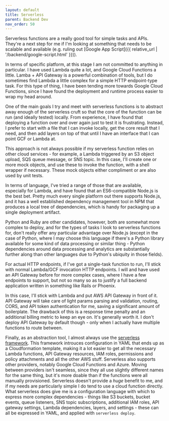 ```yaml
---
layout: default
title: Serverless
parent: Backend Dev
nav_order: 50
---
```


Serverless functions are a really good tool for simple tasks and APIs. They're a
next step for me if I'm looking at something that needs to be scalable and
available (e.g. ruling out [Google App Script]({{ relative_url |
'/backend/google-script.html' }})). 

In terms of specific platform, at this stage I am not committed to anything in
particular. I have used Lambda quite a lot, and Google Cloud Functions a little.
Lamba + API Gateway is a powerful combination of tools, but I do sometimes find
Lambda a little complex for a simple HTTP endpoint-type task. For this type of
thing, I have been tending more towards Google Cloud Functions, since I have
found the deployment and runtime process easier to wrap my head around.

One of the main goals I try and meet with serverless functions is to abstract
away enough of the serverless cruft so that the core of the function can be run
(and ideally tested) locally. From experience, I have found that deploying a
function over and over again just to test it is frustrating. Instead, I prefer
to start with a file that I can invoke locally, get the core result that I need,
and then add layers on top of that until I have an interface that I can point
GCF or Lambda at. 

This approach is not always possible if my serverless function relies on other
cloud services - for example, a Lambda triggered by an S3 object upload, SQS
queue message, or SNS topic. In this case, I'll create one or more mock objects,
and use these to invoke the function, with a shell wrapper if necessary. These
mock objects either compliment or are also used by unit tests.

In terms of language, I've tried a range of those that are available, especially
for Lambda, and have found that an ES6-compatible Node.js is the best bet.
Pretty much every single platform out there supports Node.js, and it has a well
established dependency management tool in NPM that produces a local tree of
dependencies, which is handy for packaging up a single deployment artifact. 

Python and Ruby are other candidates, however, both are somewhat more complex to
deploy, and for the types of tasks I look to serverless functions for, don't
really offer any particular advantage over Node.js (except in the case of
Python, where I may choose this language if there's a Python library available
for some kind of data processing or similar thing - Python dependencies around
data processing and analytics are substantially further along than other
languages due to Python's ubiquity in those fields).

For actual HTTP endpoints, if I've got a single-task function to run, I'll stick
with normal Lambda/GCF invocation HTTP endpoints. I will and have used an API
Gateway before for more complex cases, where I have a few endpoints to support,
but not so many so as to justify a full backend application written in something
like Rails or Phoenix. 

In this case, I'll stick with Lambda and put AWS API Gateway in front of it. API
Gateway will take care of light params parsing and validation, routing, CORS,
and API token authentication for me, saving a significant amount of boilerplate.
The drawback of this is a response time penalty and an additional billing metric
to keep an eye on. It's generally worth it. I don't deploy API Gateway by
default though - only when I actually have multiple functions to route between.

Finally, as an abstraction tool, I almost always use the [serverless
framework](https://www.serverless.com/). This framework introuces configuration
in YAML that ends up as a Cloudformation template, making it a lot easier to get
all the necessary Lambda functions, API Gateway resources, IAM roles,
permissions and policy attachments and all the other AWS stuff. Serverless also
supports other providers, notably Google Cloud Functions and Azure. Moving
between providers isn't seamless, since they all use slightly different names
for the same thing, but it's more doable than if the functions were all manually
provisioned. Serverless doesn't provide a _huge_ benefit to me, and if my needs
are particularly simple I do tend to use a cloud function directly. What
serverless does give me is a configuration language with which to express more
complex dependencies - things like S3 buckets, bucket events, queue listeners,
SNS topic subscriptions, additional IAM roles, API gateway settings, Lambda
dependencies, layers, and settings - these can all be expressed in YAML, and
applied with `serverless deploy`. 